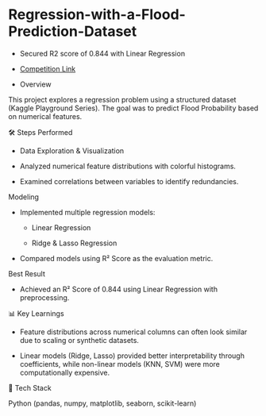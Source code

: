 # Regression-with-a-Flood-Prediction-Dataset

- Secured R2 score of 0.844 with Linear Regression

- [Competition Link](https://www.kaggle.com/competitions/playground-series-s4e5)

- Overview

This project explores a regression problem using a structured dataset (Kaggle Playground Series).
The goal was to predict Flood Probability based on numerical features.

🛠️ Steps Performed

- Data Exploration & Visualization

- Analyzed numerical feature distributions with colorful histograms.

- Examined correlations between variables to identify redundancies.

Modeling

- Implemented multiple regression models:

  - Linear Regression

  - Ridge & Lasso Regression

- Compared models using R² Score as the evaluation metric.

Best Result

- Achieved an R² Score of 0.844 using Linear Regression with preprocessing.

📊 Key Learnings

- Feature distributions across numerical columns can often look similar due to scaling or synthetic datasets.

- Linear models (Ridge, Lasso) provided better interpretability through coefficients, while non-linear models (KNN, SVM) were more computationally expensive.

🚀 Tech Stack

Python (pandas, numpy, matplotlib, seaborn, scikit-learn)

